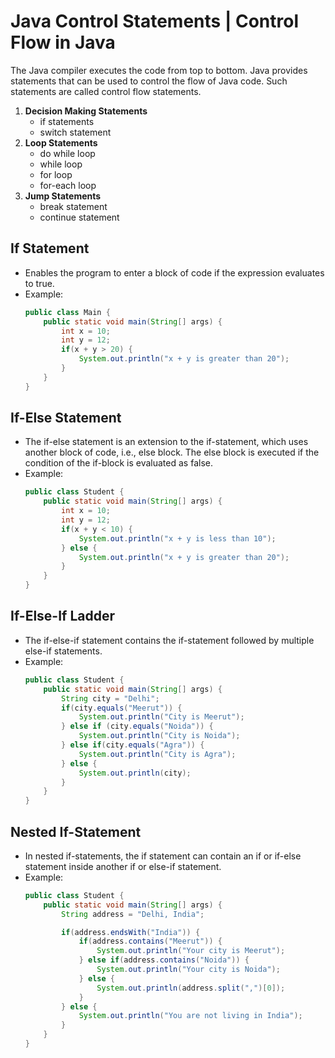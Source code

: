 # Java Control Statements | Control Flow in Java

The Java compiler executes the code from top to bottom. Java provides statements that can be used to control the flow of Java code. Such statements are called control flow statements.

1. **Decision Making Statements**
   - if statements
   - switch statement
2. **Loop Statements**
   - do while loop
   - while loop
   - for loop
   - for-each loop
3. **Jump Statements**
   - break statement
   - continue statement

## If Statement
- Enables the program to enter a block of code if the expression evaluates to true.
- Example:
    ```java
    public class Main {
        public static void main(String[] args) {
            int x = 10;
            int y = 12;
            if(x + y > 20) {
                System.out.println("x + y is greater than 20");
            }
        }
    }
    ```

## If-Else Statement
- The if-else statement is an extension to the if-statement, which uses another block of code, i.e., else block. The else block is executed if the condition of the if-block is evaluated as false.
- Example:
    ```java
    public class Student {
        public static void main(String[] args) {
            int x = 10;
            int y = 12;
            if(x + y < 10) {
                System.out.println("x + y is less than 10");
            } else {
                System.out.println("x + y is greater than 20");
            }
        }
    }
    ```

## If-Else-If Ladder
- The if-else-if statement contains the if-statement followed by multiple else-if statements.
- Example:
    ```java
    public class Student {
        public static void main(String[] args) {
            String city = "Delhi";
            if(city.equals("Meerut")) {
                System.out.println("City is Meerut");
            } else if (city.equals("Noida")) {
                System.out.println("City is Noida");
            } else if(city.equals("Agra")) {
                System.out.println("City is Agra");
            } else {
                System.out.println(city);
            }
        }
    }
    ```

## Nested If-Statement
- In nested if-statements, the if statement can contain an if or if-else statement inside another if or else-if statement.
- Example:
    ```java
    public class Student {
        public static void main(String[] args) {
            String address = "Delhi, India";

            if(address.endsWith("India")) {
                if(address.contains("Meerut")) {
                    System.out.println("Your city is Meerut");
                } else if(address.contains("Noida")) {
                    System.out.println("Your city is Noida");
                } else {
                    System.out.println(address.split(",")[0]);
                }
            } else {
                System.out.println("You are not living in India");
            }
        }
    }
    ```
